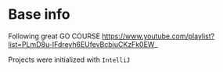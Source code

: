 # Base info
Following great GO COURSE https://www.youtube.com/playlist?list=PLmD8u-IFdreyh6EUfevBcbiuCKzFk0EW_

Projects were initialized with `IntelliJ`
